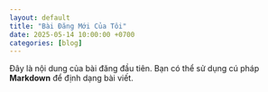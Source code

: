 ```yaml
---
layout: default
title: "Bài Đăng Mới Của Tôi"
date: 2025-05-14 10:00:00 +0700
categories: [blog]
---
```


Đây là nội dung của bài đăng đầu tiên. Bạn có thể sử dụng cú pháp **Markdown** để định dạng bài viết.
